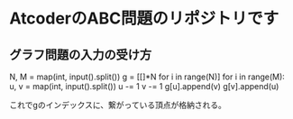 # AtcoderのABC問題のリポジトリです

## グラフ問題の入力の受け方
N, M = map(int, input().split())
g = [[]*N for i in range(N)]
for i in range(M):
    u, v = map(int, input().split())
    u -= 1
    v -= 1
    g[u].append(v)
    g[v].append(u)

これでgのインデックスに、繋がっている頂点が格納される。
